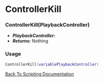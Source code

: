 # ControllerKill

### ControllerKill(PlaybackController)
- ***PlaybackController:*** 
- ***Returns:*** Nothing

### Usage

```Lua
ControllerKill(variablePlaybackController)
```


[Back To Scripting Documentation](../README.md)
